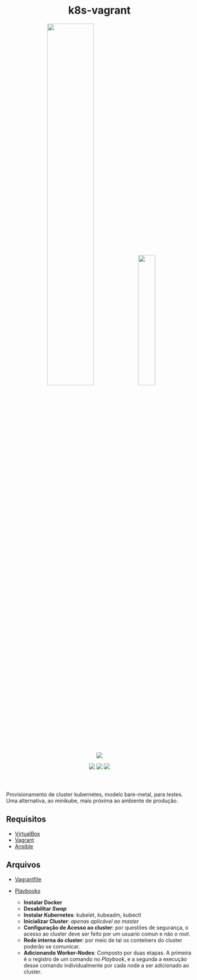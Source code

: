 <header align="center">
    <h1>k8s-vagrant</h1>
    <img src="https://upload.wikimedia.org/wikipedia/commons/6/67/Kubernetes_logo.svg" width=50%></img>
    <img src="https://www.vectorlogo.zone/logos/vagrantup/vagrantup-official.svg" width=30%><img>

<img src="https://img.shields.io/github/license/JoseCarlosNF/k8s-vagrant?style=for-the-badge"></img>

<img src="https://img.shields.io/github/forks/JoseCarlosNF/k8s-vagrant?style=flat-square"></img>
<img src="https://img.shields.io/github/stars/JoseCarlosNF/k8s-vagrant?style=flat-square"></img>
<img src="https://img.shields.io/github/issues/JoseCarlosNF/k8s-vagrant?style=flat-square"></img>
</header>

Provisionamento de cluster kubernetes, modelo bare-metal, para testes. Uma alternativa, ao minikube, mais próxima ao ambiente de produção.

## Requisitos

- [VirtualBox](https://www.virtualbox.org/)
- [Vagrant](https://www.vagrantup.com/)
- [Ansible](https://docs.ansible.com/ansible/latest/installation_guide/intro_installation.html#installing-the-control-node)

## Arquivos

- [Vagrantfile](Vagrantfile)

- [Playbooks](Playbooks)
    - **Instalar Docker**
    - **Desabilitar *Swap***
    - **Instalar Kubernetes**: kubelet, kubeadm, kubectl
    - **Inicializar Cluster**: *apenas aplicável ao master*
    - **Configuração de Acesso ao cluster**: por questões de segurança, o acesso ao cluster deve ser feito por um usuario comun e não o *root*.
    - **Rede interna do cluster**: por meio de tal os conteiners do cluster poderão se comunicar.
    - **Adicionando Worker-Nodes**: Composto por duas etapas. A primeira é o registro de um comando no *Playbook*, e a segunda a execução desse comando individualmente por cada node a ser adicionado ao cluster.